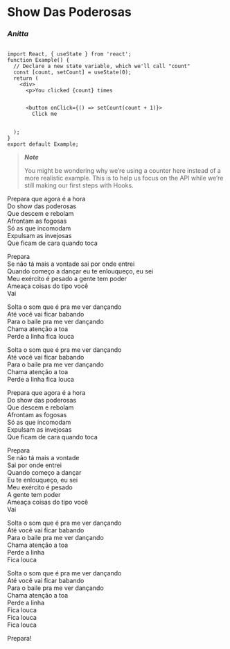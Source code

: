# Show Das Poderosas

### _Anitta_

<Code language="javascript">
import React, { useState } from 'react';
function Example() {
  // Declare a new state variable, which we'll call "count"
  const [count, setCount] = useState(0);
  return (
    &lt;div>
      &lt;p>You clicked {count} times</p>
      &lt;button onClick={() => setCount(count + 1)}>
        Click me
      </button>
    </div>
  );
}
export default Example;
</Code>

> **_Note_**
>
> You might be wondering why we’re using a counter here instead of a more realistic example. This is to help us focus on the API while we’re still making our first steps with Hooks.

Prepara que agora é a hora  
Do show das poderosas  
Que descem e rebolam  
Afrontam as fogosas  
Só as que incomodam  
Expulsam as invejosas  
Que ficam de cara quando toca

Prepara  
Se não tá mais a vontade sai por onde entrei  
Quando começo a dançar eu te enlouqueço, eu sei  
Meu exército é pesado a gente tem poder  
Ameaça coisas do tipo você  
Vai

Solta o som que é pra me ver dançando  
Até você vai ficar babando  
Para o baile pra me ver dançando  
Chama atenção a toa  
Perde a linha fica louca

Solta o som que é pra me ver dançando  
Até você vai ficar babando  
Para o baile pra me ver dançando  
Chama atenção a toa  
Perde a linha fica louca

Prepara que agora é a hora  
Do show das poderosas  
Que descem e rebolam  
Afrontam as fogosas  
Só as que incomodam  
Expulsam as invejosas  
Que ficam de cara quando toca

Prepara  
Se não tá mais a vontade  
Sai por onde entrei  
Quando começo a dançar  
Eu te enlouqueço, eu sei  
Meu exército é pesado  
A gente tem poder  
Ameaça coisas do tipo você  
Vai

Solta o som que é pra me ver dançando  
Até você vai ficar babando  
Para o baile pra me ver dançando  
Chama atenção a toa  
Perde a linha  
Fica louca

Solta o som que é pra me ver dançando  
Até você vai ficar babando  
Para o baile pra me ver dançando  
Chama atenção a toa  
Perde a linha  
Fica louca  
Fica louca  
Fica louca

Prepara!
